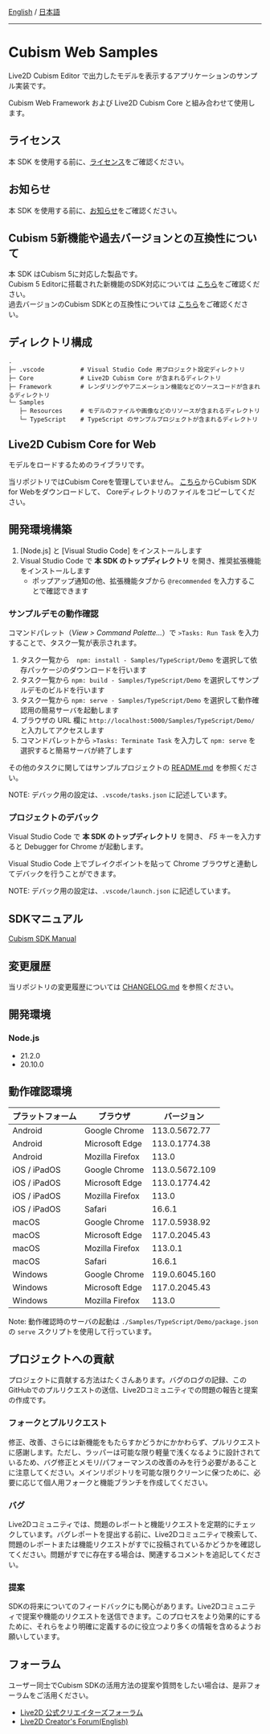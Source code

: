[English](README.md) / [日本語](README.ja.md)

---

# Cubism Web Samples

Live2D Cubism Editor で出力したモデルを表示するアプリケーションのサンプル実装です。

Cubism Web Framework および Live2D Cubism Core と組み合わせて使用します。


## ライセンス

本 SDK を使用する前に、[ライセンス](LICENSE.md)をご確認ください。


## お知らせ

本 SDK を使用する前に、[お知らせ](NOTICE.ja.md)をご確認ください。


## Cubism 5新機能や過去バージョンとの互換性について

本 SDK はCubism 5に対応した製品です。  
Cubism 5 Editorに搭載された新機能のSDK対応については [こちら](https://docs.live2d.com/cubism-sdk-manual/cubism-5-new-functions/)をご確認ください。  
過去バージョンのCubism SDKとの互換性については [こちら](https://docs.live2d.com/cubism-sdk-manual/compatibility-with-cubism-5/)をご確認ください。

## ディレクトリ構成

```
.
├─ .vscode          # Visual Studio Code 用プロジェクト設定ディレクトリ
├─ Core             # Live2D Cubism Core が含まれるディレクトリ
├─ Framework        # レンダリングやアニメーション機能などのソースコードが含まれるディレクトリ
└─ Samples
   ├─ Resources     # モデルのファイルや画像などのリソースが含まれるディレクトリ
   └─ TypeScript    # TypeScript のサンプルプロジェクトが含まれるディレクトリ
```


## Live2D Cubism Core for Web

モデルをロードするためのライブラリです。

当リポジトリではCubism Coreを管理していません。
[こちら](https://www.live2d.com/download/cubism-sdk/download-web/)からCubism SDK for Webをダウンロードして、
Coreディレクトリのファイルをコピーしてください。


## 開発環境構築

1. [Node.js] と [Visual Studio Code] をインストールします
1. Visual Studio Code で **本 SDK のトップディレクトリ** を開き、推奨拡張機能をインストールします
    * ポップアップ通知の他、拡張機能タブから `@recommended` を入力することで確認できます

### サンプルデモの動作確認

コマンドパレット（*View > Command Palette...*）で `>Tasks: Run Task` を入力することで、タスク一覧が表示されます。

1. タスク一覧から　`npm: install - Samples/TypeScript/Demo` を選択して依存パッケージのダウンロードを行います
1. タスク一覧から `npm: build - Samples/TypeScript/Demo` を選択してサンプルデモのビルドを行います
1. タスク一覧から `npm: serve - Samples/TypeScript/Demo` を選択して動作確認用の簡易サーバを起動します
1. ブラウザの URL 欄に `http://localhost:5000/Samples/TypeScript/Demo/` と入力してアクセスします
1. コマンドパレットから `>Tasks: Terminate Task` を入力して `npm: serve` を選択すると簡易サーバが終了します

その他のタスクに関してはサンプルプロジェクトの [README.md](Samples/TypeScript/README.ja.md) を参照ください。

NOTE: デバック用の設定は、`.vscode/tasks.json` に記述しています。

### プロジェクトのデバック

Visual Studio Code で **本 SDK のトップディレクトリ** を開き、 *F5* キーを入力すると Debugger for Chrome が起動します。

Visual Studio Code 上でブレイクポイントを貼って Chrome ブラウザと連動してデバックを行うことができます。

NOTE: デバック用の設定は、`.vscode/launch.json` に記述しています。


## SDKマニュアル

[Cubism SDK Manual](https://docs.live2d.com/cubism-sdk-manual/top/)


## 変更履歴

当リポジトリの変更履歴については [CHANGELOG.md](CHANGELOG.md) を参照ください。


## 開発環境

### Node.js

* 21.2.0
* 20.10.0


## 動作確認環境

| プラットフォーム | ブラウザ | バージョン |
| --- | --- | --- |
| Android | Google Chrome | 113.0.5672.77 |
| Android | Microsoft Edge | 113.0.1774.38 |
| Android | Mozilla Firefox | 113.0 |
| iOS / iPadOS | Google Chrome | 113.0.5672.109 |
| iOS / iPadOS | Microsoft Edge | 113.0.1774.42 |
| iOS / iPadOS | Mozilla Firefox | 113.0 |
| iOS / iPadOS | Safari | 16.6.1 |
| macOS | Google Chrome | 117.0.5938.92 |
| macOS | Microsoft Edge | 117.0.2045.43 |
| macOS | Mozilla Firefox | 113.0.1 |
| macOS | Safari | 16.6.1 |
| Windows | Google Chrome | 119.0.6045.160 |
| Windows | Microsoft Edge | 117.0.2045.43 |
| Windows | Mozilla Firefox | 113.0 |

Note: 動作確認時のサーバの起動は `./Samples/TypeScript/Demo/package.json` の `serve` スクリプトを使用して行っています。


## プロジェクトへの貢献

プロジェクトに貢献する方法はたくさんあります。バグのログの記録、このGitHubでのプルリクエストの送信、Live2Dコミュニティでの問題の報告と提案の作成です。

### フォークとプルリクエスト

修正、改善、さらには新機能をもたらすかどうかにかかわらず、プルリクエストに感謝します。ただし、ラッパーは可能な限り軽量で浅くなるように設計されているため、バグ修正とメモリ/パフォーマンスの改善のみを行う必要があることに注意してください。メインリポジトリを可能な限りクリーンに保つために、必要に応じて個人用フォークと機能ブランチを作成してください。

### バグ

Live2Dコミュニティでは、問題のレポートと機能リクエストを定期的にチェックしています。バグレポートを提出する前に、Live2Dコミュニティで検索して、問題のレポートまたは機能リクエストがすでに投稿されているかどうかを確認してください。問題がすでに存在する場合は、関連するコメントを追記してください。

### 提案

SDKの将来についてのフィードバックにも関心があります。Live2Dコミュニティで提案や機能のリクエストを送信できます。このプロセスをより効果的にするために、それらをより明確に定義するのに役立つより多くの情報を含めるようお願いしています。


## フォーラム

ユーザー同士でCubism SDKの活用方法の提案や質問をしたい場合は、是非フォーラムをご活用ください。

- [Live2D 公式クリエイターズフォーラム](https://creatorsforum.live2d.com/)
- [Live2D Creator's Forum(English)](https://community.live2d.com/)
